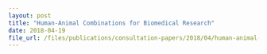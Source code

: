 ```yaml
---
layout: post
title: "Human-Animal Combinations for Biomedical Research"
date: 2018-04-19
file_url: /files/publications/consultation-papers/2018/04/human-animal-combinations-for-biomedical-research.pdf
---
```


